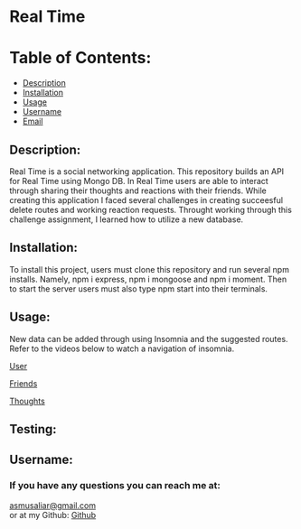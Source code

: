# Real Time 


  # Table of Contents:
  - [Description](#description)
  - [Installation](#installation)
  - [Usage]($usage)
  - [Username](#username)
  - [Email](#email)

  ## Description: 
  Real Time is a social networking application. This repository builds an API for Real Time using Mongo DB. In Real Time users are able to interact through sharing their thoughts and reactions with their friends. While creating this application I faced several challenges in creating succeesful delete routes and working reaction requests. Throught working through this challenge assignment, I learned how to utilize a new database. 

  ## Installation: 
  To install this project, users must clone this repository and run several npm installs. Namely, npm i express, npm i mongoose and npm i moment. Then to start the server users must also type npm start into their terminals.

  ## Usage: 
  New data can be added through using Insomnia and the suggested routes. Refer to the videos below to watch a navigation of insomnia. 

  [User](https://drive.google.com/file/d/1xC9zrpZL0yrfSk5XMvmIq3BN_GQib67i/view)

  [Friends](https://drive.google.com/file/d/1F4PztBS_yQYTLnFOdlZIpDiwSf1oYEZY/view)

  [Thoughts](https://drive.google.com/file/d/1wygQC4NrKJmkl9Xz3aXhK2L4pQhs_5R2/view)

  ## Testing: 
  

 
  ## Username:

  ### If you have any questions you can reach me at: 
  asmusaliar@gmail.com <br />
  or at my Github: [Github](https://github.com/musaliyah)
